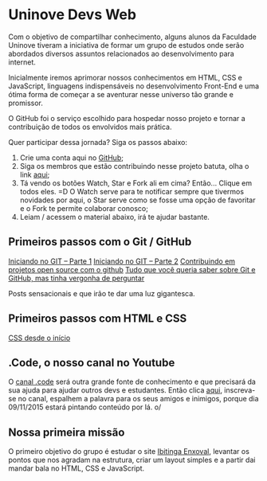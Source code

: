 # Uninove Devs Web

Com o objetivo de compartilhar conhecimento, alguns alunos da Faculdade Uninove tiveram a iniciativa de formar um grupo de estudos onde serão abordados diversos assuntos relacionados ao desenvolvimento para internet. 

Inicialmente iremos aprimorar nossos conhecimentos em HTML, CSS e JavaScript, linguagens indispensáveis no desenvolvimento Front-End e uma ótima forma de começar a se aventurar nesse universo tão grande e promissor.

O GitHub foi o serviço escolhido para hospedar nosso projeto e tornar a contribuição de todos os envolvidos mais prática.

Quer participar dessa jornada?
Siga os passos abaixo:

1. Crie uma conta aqui no [GitHub](https://github.com/join);
2. Siga os membros que estão contribuindo nesse projeto batuta, olha o link [aqui](https://github.com/joaomariocardoso/uninove-devs-web/graphs/contributors);
3. Tá vendo os botões Watch, Star e Fork ali em cima? Então... Clique em todos eles. =D O Watch serve para te notificar sempre que tivermos novidades por aqui, o Star serve como se fosse uma opção de favoritar e o Fork te permite colaborar conosco;
4. Leiam / acessem o material abaixo, irá te ajudar bastante.

Primeiros passos com o Git / GitHub
-----------------------------------

[Iniciando no GIT – Parte 1](http://tableless.com.br/iniciando-no-git-parte-1/)
[Iniciando no GIT – Parte 2](http://tableless.com.br/iniciando-no-git-parte-2/)
[Contribuindo em projetos open source com o github](http://tableless.com.br/contribuindo-em-projetos-open-source-com-o-github/)
[Tudo que você queria saber sobre Git e GitHub, mas tinha vergonha de perguntar](http://tableless.com.br/tudo-que-voce-queria-saber-sobre-git-e-github-mas-tinha-vergonha-de-perguntar/)

Posts sensacionais e que irão te dar uma luz gigantesca.


Primeiros passos com HTML e CSS
-------------------------------

[CSS desde o início](http://www.maujor.com/tutorial/joe/cssjoe1.php)


.Code, o nosso canal no Youtube
-------------------------------

O [canal .code](http://dotcode.net.br/youtube) será outra grande fonte de conhecimento e que precisará da sua ajuda para ajudar outros devs e estudantes. Então clica [aqui](http://dotcode.net.br/youtube), inscreva-se no canal, espalhem a palavra para os seus amigos e inimigos, porque dia 09/11/2015 estará pintando conteúdo por lá. o/


Nossa primeira missão
---------------------

O primeiro objetivo do grupo é estudar o site [Ibitinga Enxoval](www.ibitingaenxoval.com.br), levantar os pontos que nos agradam na estrutura, criar um layout simples e a partir dai mandar bala no HTML, CSS e JavaScript.